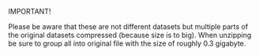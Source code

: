 IMPORTANT!

Please be aware that these are not different datasets but multiple parts of the original datasets compressed (because size is to big).
When unzipping be sure to group all into original file with the size of roughly 0.3 gigabyte.
